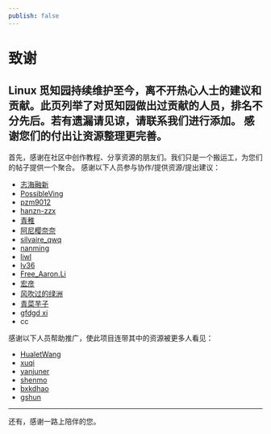 ```yaml
---
publish: false
---
```

# 致谢
Linux 觅知园持续维护至今，离不开热心人士的建议和贡献。此页列举了对觅知园做出过贡献的人员，排名不分先后。若有遗漏请见谅，请联系我们进行添加。
感谢您们的付出让资源整理更完善。
---

首先，感谢在社区中创作教程、分享资源的朋友们。我们只是一个搬运工，为您们的帖子提供一个聚合。
感谢以下人员参与协作/提供资源/提出建议：
- [志海融新](https://github.com/Zen-Harmony)
- [PossibleVing](https://bbs.deepin.org/user/225373)
- [pzm9012](https://github.com/pzm9012)
- [hanzn-zzx](https://github.com/hanzn-zzx)
- [青稚](https://github.com/Linux-qitong)
- [阿尼樱奈奈](https://github.com/Aninana)
- [silvaire_qwq](https://github.com/silvaire-qwq)
- [nanming](https://bbs.deepin.org/user/239615)
- [liwl](https://bbs.deepin.org/user/160805)
- [lv36](https://bbs.deepin.org/user/227371)
- [Free_Aaron.Li](https://bbs.deepin.org/user/280809)
- [宏彦](https://bbs.deepin.org/user/301917)
- [风吹过的绿洲](https://bbs.deepin.org/user/41719)
- [青菜芋子](https://loafing.cn/)
- [gfdgd xi](http://www.gfdgdxi.top/)
- cc

感谢以下人员帮助推广，使此项目连带其中的资源被更多人看见：
- [HualetWang](https://bbs.deepin.org/user/31012)
- [xuqi](https://bbs.deepin.org/user/283437)
- [yanjuner](https://bbs.deepin.org/user/298795)
- [shenmo](https://blog.shenmo.tech)
- [bxkdhao](http://bbs.chinauos.com/user/307736)
- [gshun](https://bbs.deepin.org/user/207084)
---
还有，感谢一路上陪伴的您。
